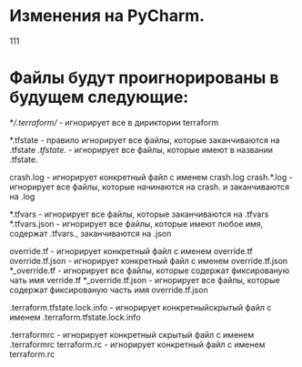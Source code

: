 # Изменения на PyCharm.
111

# Файлы будут проигнорированы в будущем следующие:



**/.terraform/* - игнорирует все в дириктории terraform


*.tfstate - правило игнорирует все файлы, которые заканчиваются на .tfstate
*.tfstate.* - игнорирует все файлы, которые имеют в названии .tfstate.


crash.log - игнорирует конкретный файл с именем crash.log
crash.*.log - игнорирует все файлы, которые начинаются на crash. и заканчиваются на .log 


*.tfvars - игнорирует все файлы, которые заканчиваются на .tfvars
*.tfvars.json - игнорирует все файлы, которые имеют любое имя, содержат .tfvars., заканчиваются на .json


override.tf - игнорирует конкретный файл с именем override.tf 
override.tf.json - игнорирует конкретный файл с именем override.tf.json 
*_override.tf - игнорирует все файлы, которые содержат фиксированую чать имя verride.tf 
*_override.tf.json - игнорирует все файлы, которые содержат фиксированую часть имя override.tf.json


.terraform.tfstate.lock.info - игнорирует конкретныйскрытый файл с именем .terraform.tfstate.lock.info 


.terraformrc - игнорирует конкретный скрытый файл с именем .terraformrc
terraform.rс - игнорирует конкретный файл с именем terraform.rс
